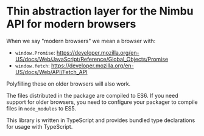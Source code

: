 # Thin abstraction layer for the Nimbu API for modern browsers

When we say "modern browsers" we mean a browser with:

- `window.Promise`:
  https://developer.mozilla.org/en-US/docs/Web/JavaScript/Reference/Global_Objects/Promise
- `window.fetch`: https://developer.mozilla.org/en-US/docs/Web/API/Fetch_API

Polyfilling these on older browsers will also work.

The files distributed in the package are compiled to ES6. If you need support for older browsers,
you need to configure your packager to compile files in `node_modules` to ES5.

This library is written in TypeScript and provides bundled type declarations for usage with
TypeScript.
